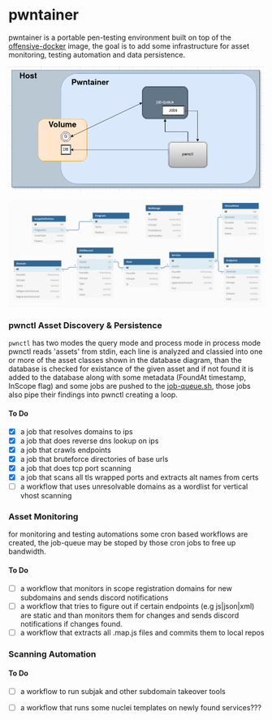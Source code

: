 # pwntainer

pwntainer is a portable pen-testing environment built on top of the [offensive-docker](https://github.com/aaaguirrep/offensive-docker) image, the goal is to add some infrastructure for asset monitoring, testing automation and data persistence.

![pwntainer architecture](Images/architecture.png)

![pwntainer db model](Images/db-model.PNG)

### pwnctl Asset Discovery & Persistence

`pwnctl` has two modes the query mode and process mode in process mode pwnctl reads 'assets' from stdin, each line is analyzed and classied into one or more of the asset classes shown in the database diagram, than the database is checked for existance of the given asset and if not found it is added to the database along with some metadata (FoundAt timestamp, InScope flag) and some jobs are pushed to the [job-queue.sh](https://github.com/aristosMiliaressis/job-queue.sh), those jobs also pipe their findings into pwnctl creating a loop.

#### To Do
- [x] a job that resolves domains to ips
- [x] a job that does reverse dns lookup on ips
- [x] a job that crawls endpoints
- [x] a job that bruteforce directories of base urls
- [x] a job that does tcp port scanning
- [x] a job that scans all tls wrapped ports and extracts alt names from certs
- [ ] a workflow that uses unresolvable domains as a wordlist for vertical vhost scanning

### Asset Monitoring

for monitoring and testing automations some cron based workflows are created, the job-queue may be stoped by those cron jobs to free up bandwidth.

#### To Do
- [ ] a workflow that monitors in scope registration domains for new subdomains and sends discord notifications
- [ ] a workflow that tries to figure out if certain endpoints (e.g js|json|xml) are static and than monitors them for changes and sends discord notifications if changes found.
- [ ] a workflow that extracts all .map.js files and commits them to local repos

### Scanning Automation

#### To Do
- [ ] a workflow to run subjak and other subdomain takeover tools
- [ ] a workflow that runs some nuclei templates on newly found services???

